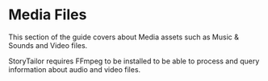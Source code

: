 # Media Files

This section of the guide covers about Media assets such as 
Music & Sounds and Video files.

StoryTailor requires FFmpeg to be installed to be able to 
process and query information about audio and video files.
